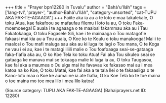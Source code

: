 +++
title = "Prayer bpn12280 in Tuvalu"
author = "Bahá'u'lláh"
tags = ['lang-tvl', 'prayer-', "author-Bahá'u'lláh", "category-unsorted", "cat-TUPU AKA FAK-TE-AGAAGA"]
+++
Faiite aka ia au a te loto e maa takalekale, O toku Atua, kae fakafoou se mafaufau filemu i loto ia au, O toku Faka-moemoeega!  E auala i te agaaaga o te maalosi fakammau aka au i Tau Fakatokaaga, O toku Fagasele Sili, kae i te mainaaga o Tou matagofie fakaasi mai kia au a Tou auala, O Koe ko te Koulu o toku manakooga!  Mai i te maalosi o Tou mafi maluga sau aka au ki luga ite lagi o Tou mana, O te Koga ne vau i ei au, kae i te matagi iliili malie o Tou foafoaaga seai-se-gataaga faka-fiafia aka au, O ko Koe Tela ko toku Atua!  Fai aka Tou sikuleo seai se gataaga ke manava mai se tokaaga malie ki luga ia au, O toku Taugasoa, kae fai aka a maumea o Ou uiga mai ite favavau ke fakasao mai au i mea katoa na ko Koe, O toku Matai, kae fai aka a te tala llei o te fakaasiiga o te Kano-loto maa o Koe ke aumai ne ia ate fiafia, O ko Koe Tela ko te toe maina o toe maina mo toe mea lilo i mea lilo katoa!

(Source category: TUPU AKA FAK-TE-AGAAGA)
(Bahaiprayers.net ID: 12280)

